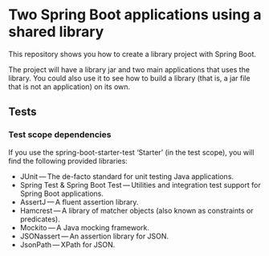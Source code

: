 # Two Spring Boot applications using a shared library
This repository shows you how to create a library project with Spring Boot.

The project will have a library jar and two main applications that uses the library. You could also use it to see how to build a library (that is, a jar file that is not an application) on its own.


## Tests

### Test scope dependencies
If you use the spring-boot-starter-test ‘Starter’ (in the test scope), you will find the following provided libraries:

- JUnit — The de-facto standard for unit testing Java applications.
- Spring Test & Spring Boot Test — Utilities and integration test support for Spring Boot applications.
- AssertJ — A fluent assertion library.
- Hamcrest — A library of matcher objects (also known as constraints or predicates).
- Mockito — A Java mocking framework.
- JSONassert — An assertion library for JSON.
- JsonPath — XPath for JSON.
